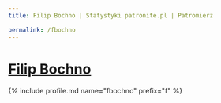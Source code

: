 ```yaml
---
title: Filip Bochno | Statystyki patronite.pl | Patromierz

permalink: /fbochno
---
```


# [Filip Bochno](https://patronite.pl/fbochno)

{% include profile.md name="fbochno" prefix="f" %}
